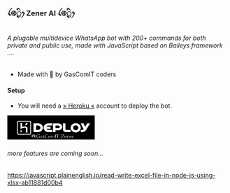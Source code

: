 ### ꪶ࿋྄ིᤢꫂ Zener AI ꪶ࿋྄ིᤢꫂ⁩
###### A plugable multidevice WhatsApp bot with 200+ commands for both private and public use, made with JavaScript based on Baileys framework ....

 - Made with 💖 by GasComIT coders


#### Setup

- You will need a [» Heroku «](id.heroku.com) account to deploy the bot.

<a href="https://hermit-web.herokuapp.com/deployment"><img src="/media/Zener.jpg" alt="Deploy To Heroku" width="200" height="55" border="0"></a>

###### more features are coming soon...







https://javascript.plainenglish.io/read-write-excel-file-in-node-js-using-xlsx-ab11881d00b4
